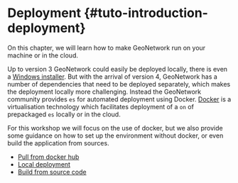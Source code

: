 # Deployment {#tuto-introduction-deployment}

On this chapter, we will learn how to make GeoNetwork run on your machine or in the cloud.

Up to version 3 GeoNetwork could easily be deployed locally, there is even a [Windows installer](https://my.geocat.net/download/category/6/GeoNetwork.html). But with the arrival of version 4, GeoNetwork has a number of dependencies that need to be deployed separately, which makes the deployment locally more challenging. Instead the GeoNetwork community provides `es` for automated deployment using Docker. [Docker](https://docker.com) is a virtualisation technology which facilitates deployment of a `on` of prepackaged `es` locally or in the cloud.

For this workshop we will focus on the use of docker, but we also provide some guidance on how to set up the environment without docker, or even build the application from sources.

-   [Pull from docker hub](docker.md)
-   [Local deployment](deploy.md)
-   [Build from source code](build.md)
